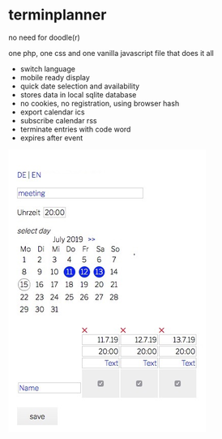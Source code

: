 # terminplanner
no need for doodle(r)  
  
one php, one css and one vanilla javascript file that does it all  
* switch language
* mobile ready display
* quick date selection and availability
* stores data in local sqlite database
* no cookies, no registration, using browser hash
* export calendar ics
* subscribe calendar rss
* terminate entries with code word
* expires after event

![screenshot](screenshot.jpg "setup")
